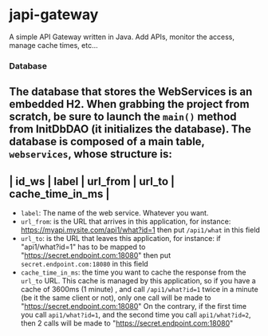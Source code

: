 # japi-gateway
A simple API Gateway written in Java. Add APIs, monitor the access, manage cache times, etc...

### Database
The database that stores the WebServices is an embedded H2.
When grabbing the project from scratch, be sure to launch the `main()` method from InitDbDAO (it initializes the database).
The database is composed of a main table, `webservices`, whose structure is:
---------------------------------------------------------------------
|   id_ws   |   label   |   url_from  |     url_to    |     cache_time_in_ms    |
---------------------------------------------------------------------

+ `label`: The name of the web service. Whatever you want.
+ `url_from`: is the URL that arrives in this application, for instance: https://myapi.mysite.com/api1/what?id=1 then put `/api1/what` in this field
+ `url_to`: is the URL that leaves this application, for instance: if "api1/what?id=1" has to be mapped to "https://secret.endpoint.com:18080" then put `secret.endpoint.com:18080` in this field
+ `cache_time_in_ms`: the time you want to cache the response from the `url_to` URL. This cache is managed by this application, so if you have a cache of 3600ms (1 minute)
    , and call `/api1/what?id=1` twice in a minute (be it the same client or not), only one call will be made to "https://secret.endpoint.com:18080"
    On the contrary, if the first time you call `api1/what?id=1`, and the second time you call `api1/what?id=2`, then 2 calls will be made to "https://secret.endpoint.com:18080"
